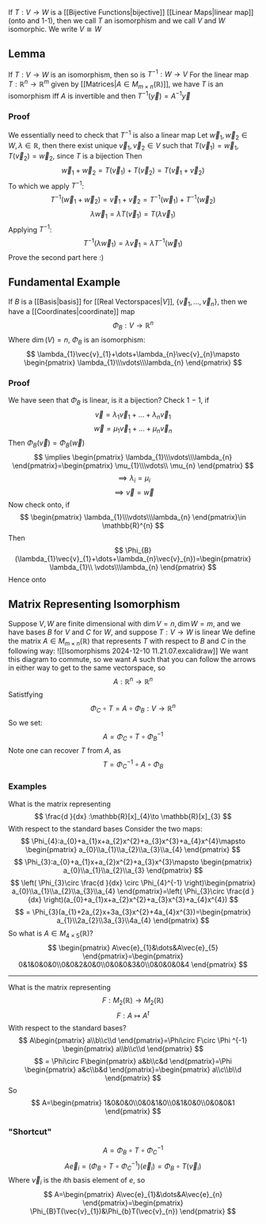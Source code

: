 If $T:V\to W$ is a [[Bijective Functions|bijective]] [[Linear Maps|linear map]] (onto and 1-1), then we call $T$ an isomorphism and we call $V$ and $W$ isomorphic. We write $V\cong W$
## Lemma
If $T:V\to W$ is an isomorphism, then so is $T^{-1}:W\to V$ 
For the linear map $T:\mathbb{R}^{n}\to \mathbb{R}^m$ given by [[Matrices|$A\in M_{m\times n}(\mathbb{R})$]], we have $T$ is an isomorphism iff $A$ is invertible and then $T^{-1}(\vec{y})=A^{-1}\vec{y}$
### Proof
We essentially need to check that $T^{-1}$ is also a linear map
Let $\vec{w}_{1},\vec{w}_{2}\in W,\lambda \in\mathbb{R}$, then there exist unique $\vec{v}_{1},\vec{v}_{2}\in V$ such that $T(\vec{v}_{1})=\vec{w}_{1},T(\vec{v}_{2})=\vec{w}_{2}$, since $T$ is a bijection
Then
$$
\vec{w}_{1}+\vec{w}_{2}=T(\vec{v}_{1})+T(\vec{v}_{2})=T(\vec{v}_{1}+\vec{v}_{2})
$$
To which we apply $T^{-1}$:
$$
T^{-1}(\vec{w}_{1}+\vec{w}_{2})=\vec{v}_{1}+\vec{v}_{2}=T^{-1}(\vec{w}_{1})+T^{-1}(\vec{w}_{2})
$$
$$
\lambda \vec{w}_{1}=\lambda T(\vec{v}_{1})=T(\lambda \vec{v}_{1})
$$
Applying $T^{-1}$:
$$
T^{-1}(\lambda \vec{w}_{1})=\lambda \vec{v}_{1}=\lambda T^{-1}(\vec{w}_{1})
$$
Prove the second part here :)
## Fundamental Example
If $B$ is a [[Basis|basis]] for [[Real Vectorspaces|$V$]], $\{ \vec{v}_{1},\dots,\vec{v}_{n} \}$, then we have a [[Coordinates|coordinate]] map
$$
\Phi_{B}:V\to \mathbb{R}^{n}
$$
Where $\dim(V)=n$, $\Phi_{B}$ is an isomorphism:
$$
\lambda_{1}\vec{v}_{1}+\dots+\lambda_{n}\vec{v}_{n}\mapsto \begin{pmatrix}
\lambda_{1}\\\vdots\\\lambda_{n}
\end{pmatrix}
$$
### Proof
We have seen that $\Phi_{B}$ is linear, is it a bijection?
Check 1$\hspace{0pt}-1$, if
$$
\vec{v}=\lambda_{1}\vec{v}_{1}+\dots+\lambda_{n}\vec{v}_{1}
$$
$$
 \vec{w}=\mu_{1}\vec{v}_{1}+\dots+\mu_{n}\vec{v}_{n}
$$
Then $\Phi_{B}(\vec{v})=\Phi_{B}(\vec{w})$
$$
\implies \begin{pmatrix}
\lambda_{1}\\\vdots\\\lambda_{n}
\end{pmatrix}=\begin{pmatrix}
\mu_{1}\\\vdots\\ \mu_{n}
\end{pmatrix}
$$
$$
\implies \lambda_{i}=\mu_{i}
$$
$$
\implies \vec{v}=\vec{w}
$$
Now check onto, if
$$
\begin{pmatrix}
\lambda_{1}\\\vdots\\\lambda_{n}
\end{pmatrix}\in \mathbb{R}^{n}
$$
Then
$$
\Phi_{B}(\lambda_{1}\vec{v}_{1}+\dots+\lambda_{n}\vec{v}_{n})=\begin{pmatrix}
\lambda_{1}\\ \vdots\\\lambda_{n}
\end{pmatrix}
$$
Hence onto
## Matrix Representing Isomorphism
Suppose $V,W$ are finite dimensional with $\dim V=n,\dim W=m$, and we have bases $B$ for $V$ and $C$ for $W$, and suppose $T:V\to W$ is linear
We define the matrix $A\in M_{m\times n}(\mathbb{R})$ that represents $T$ with respect to $B$ and $C$ in the following way:
![[Isomorphisms 2024-12-10 11.21.07.excalidraw]]
We want this diagram to commute, so we want $A$ such that you can follow the arrows in either way to get to the same vectorspace, so
$$
A:\mathbb{R}^{n}\to \mathbb{R}^{n}
$$
Satistfying  
$$
\Phi_{C}\circ T=A\circ \Phi_{B}:V \to \mathbb{R}^{n}
$$
So we set:
$$
A=\Phi_{C}\circ T\circ \Phi_{B}^{-1}
$$
Note one can recover $T$ from $A$, as
$$
T=\Phi_{C}^{-1} \circ A \circ \Phi_{B}
$$
### Examples
What is the matrix representing
$$
\frac{d }{dx} :\mathbb{R}[x]_{4}\to \mathbb{R}[x]_{3}
$$
With respect to the standard bases
Consider the two maps:
$$
\Phi_{4}:a_{0}+a_{1}x+a_{2}x^{2}+a_{3}x^{3}+a_{4}x^{4}\mapsto \begin{pmatrix}
a_{0}\\a_{1}\\a_{2}\\a_{3}\\a_{4}
\end{pmatrix}
$$
$$
\Phi_{3}:a_{0}+a_{1}x+a_{2}x^{2}+a_{3}x^{3}\mapsto \begin{pmatrix}
a_{0}\\a_{1}\\a_{2}\\a_{3}
\end{pmatrix}
$$
$$
\left( \Phi_{3}\circ \frac{d }{dx} \circ \Phi_{4}^{-1} \right)\begin{pmatrix}
a_{0}\\a_{1}\\a_{2}\\a_{3}\\a_{4}
\end{pmatrix}=\left( \Phi_{3}\circ \frac{d }{dx}  \right)(a_{0}+a_{1}x+a_{2}x^{2}+a_{3}x^{3}+a_{4}x^{4})
$$
$$
= \Phi_{3}(a_{1}+2a_{2}x+3a_{3}x^{2}+4a_{4}x^{3})=\begin{pmatrix}
a_{1}\\2a_{2}\\3a_{3}\\4a_{4}
\end{pmatrix}
$$
So what is $A\in M_{4\times 5}(\mathbb{R})$?
$$
\begin{pmatrix}
A\vec{e}_{1}&\dots&A\vec{e}_{5}
\end{pmatrix}=\begin{pmatrix}
0&1&0&0&0\\0&0&2&0&0\\0&0&0&3&0\\0&0&0&0&4
\end{pmatrix}
$$
___
What is the matrix representing 
$$
F:M_{2}(\mathbb{R})\to M_{2}(\mathbb{R})
$$
$$
 F:A\mapsto A^{t}
$$
With respect to the standard bases?
$$
A\begin{pmatrix}
a\\b\\c\\d
\end{pmatrix}=\Phi\circ F\circ \Phi ^{-1} \begin{pmatrix}
a\\b\\c\\d
\end{pmatrix}
$$
$$
= \Phi\circ F\begin{pmatrix}
a&b\\c&d
\end{pmatrix}=\Phi \begin{pmatrix}
a&c\\b&d
\end{pmatrix}=\begin{pmatrix}
a\\c\\b\\d
\end{pmatrix}
$$
So 
$$
A=\begin{pmatrix}
1&0&0&0\\0&0&1&0\\0&1&0&0\\0&0&0&1
\end{pmatrix}
$$
### "Shortcut"
$$
A=\Phi_{B}\circ T\circ \Phi_{C}^{-1}
$$
$$
 A\vec{e}_{i}=(\Phi_{B} \circ T\circ \Phi_{C}^{-1})(\vec{e}_{i})=\Phi _{B}\circ T(\vec{v}_{i})
$$
Where $\vec{v}_{i}$ is the $i$th basis element of $e$, so
$$
A=\begin{pmatrix}
A\vec{e}_{1}&\dots&A\vec{e}_{n}
\end{pmatrix}=\begin{pmatrix}
\Phi_{B}T(\vec{v}_{1})&\Phi_{b}T(\vec{v}_{n})
\end{pmatrix}
$$
